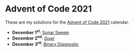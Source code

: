 # Advent of Code 2021

These are my solutions for the [Advent of Code 2021](https://adventofcode.com/2021)
calendar.

* __December 1<sup>st</sup>__: [Sonar Sweep](December01)
* __December 2<sup>nd</sup>__: [Dive!](December02)
* __December 3<sup>rd</sup>__: [Binary Diagnostic](December03)
